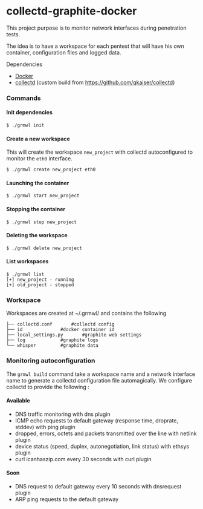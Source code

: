 collectd-graphite-docker
========================

This project purpose is to monitor network interfaces during penetration tests. 

The idea is to have a workspace for each pentest that will have his own container, configuration files and logged data.

Dependencies

* [Docker](http://www.docker.io)
* [collectd](https://collectd.org) (custom build from https://github.com/qkaiser/collectd)


### Commands

#### Init dependencies 


```shell
$ ./grmwl init
```

#### Create a new workspace

This will create the workspace `new_project` with collectd autoconfigured to monitor the `eth0` interface.

```shell
$ ./grmwl create new_project eth0
```

#### Launching the container

```shell
$ ./grmwl start new_project
```

#### Stopping the container

```shell
$ ./grmwl stop new_project
```

#### Deleting the workspace

```shell
$ ./grmwl delete new_project
```

#### List workspaces

```shell
$ ./grmwl list
[+] new_project - running
[+] old_project - stopped
```

### Workspace

Workspaces are created at ~/.grmwl/ and contains the following

```
├── collectd.conf		#collectd config
├── id				#docker container id
├── local_settings.py		#graphite web settings
├── log				#graphite logs
└── whisper			#graphite data
```

### Monitoring autoconfiguration

The `grmwl build` command take a workspace name and a network interface name to generate a collectd configuration file automagically. We configure collectd to provide the following : 

#### Available

* DNS traffic monitoring with dns plugin
* ICMP echo requests to default gateway (response time, droprate, stddev) with ping plugin
* dropped, errors, octets and packets transmitted over the line with netlink plugin
* device status (speed, duplex, autonegotiation, link status) with ethsys plugin
* curl icanhaszip.com every 30 seconds with curl plugin

#### Soon

* DNS request to default gateway every 10 seconds with dnsrequest plugin
* ARP ping requests to the default gateway

